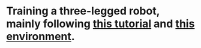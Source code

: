 # Training a three-legged robot, mainly following [this tutorial](https://github.com/google/brax/blob/5b5e6b55e0a2ce4ba5881ec54c5e2795d1dcd7eb/notebooks/training.ipynb) and [this environment](https://github.com/google/brax/blob/5b5e6b55e0a2ce4ba5881ec54c5e2795d1dcd7eb/brax/envs/ant.py).

